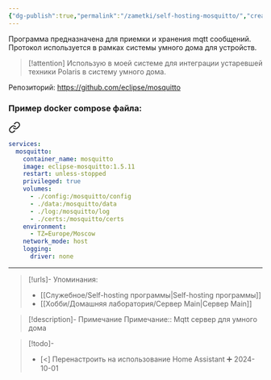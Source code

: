 ```yaml
---
{"dg-publish":true,"permalink":"/zametki/self-hosting-mosquitto/","created":"2024-10-01 21:14","updated":"2024-10-09T19:53:38+03:00"}
---
```


Программа предназначена для приемки и хранения mqtt сообщений. Протокол используется в рамках системы умного дома для устройств.

> [!attention]
> Использую в моей системе для интеграции устаревшей техники Polaris в систему умного дома.

Репозиторий: https://github.com/eclipse/mosquitto

### Пример docker compose файла:

<div class="transclusion internal-embed is-loaded"><a class="markdown-embed-link" href="/docker-compose/mosquitto/" aria-label="Open link"><svg xmlns="http://www.w3.org/2000/svg" width="24" height="24" viewBox="0 0 24 24" fill="none" stroke="currentColor" stroke-width="2" stroke-linecap="round" stroke-linejoin="round" class="svg-icon lucide-link"><path d="M10 13a5 5 0 0 0 7.54.54l3-3a5 5 0 0 0-7.07-7.07l-1.72 1.71"></path><path d="M14 11a5 5 0 0 0-7.54-.54l-3 3a5 5 0 0 0 7.07 7.07l1.71-1.71"></path></svg></a><div class="markdown-embed">





```yaml
services:
  mosquitto:
    container_name: mosquitto
    image: eclipse-mosquitto:1.5.11
    restart: unless-stopped
    privileged: true
    volumes:
      - ./config:/mosquitto/config
      - ./data:/mosquitto/data
      - ./log:/mosquitto/log
      - ./certs:/mosquitto/certs
    environment:
      - TZ=Europe/Moscow
    network_mode: host
    logging:
      driver: none

```


</div></div>


---
> [!urls]- Упоминания:
> - [[Служебное/Self-hosting программы\|Self-hosting программы]]
> - [[Хобби/Домашняя лаборатория/Сервер Main\|Сервер Main]]

> [!description]- Примечание
> Примечание:: Mqtt сервер для умного дома

> [!todo]-
>  - [<] Перенастроить на использование Home Assistant ➕ 2024-10-01